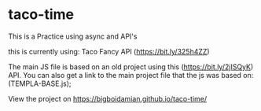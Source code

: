 # taco-time

This is a Practice using async and API's

this is currently using: Taco Fancy API (https://bit.ly/325h4ZZ)

The main JS file is based on an old project using this (https://bit.ly/2jISQyK) API. You can also get a link to the main project file that the js was based on: (TEMPLA-BASE.js);

View the project on https://bigboidamian.github.io/taco-time/

